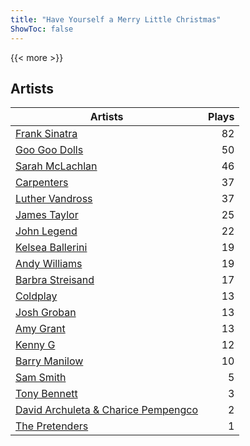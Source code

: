 ```yaml
---
title: "Have Yourself a Merry Little Christmas"
ShowToc: false
---
```


{{< more >}}

## Artists
Artists | Plays 
----- | -----: 
[Frank Sinatra](/artists/frank-sinatra-739) | 82
[Goo Goo Dolls](/artists/goo-goo-dolls-12135) | 50
[Sarah McLachlan](/artists/sarah-mclachlan-89556) | 46
[Carpenters](/artists/carpenters-39303) | 37
[Luther Vandross](/artists/luther-vandross-3402) | 37
[James Taylor](/artists/james-taylor-5709) | 25
[John Legend](/artists/john-legend-36643) | 22
[Kelsea Ballerini](/artists/kelsea-ballerini-30601760) | 19
[Andy Williams](/artists/andy-williams-16425) | 19
[Barbra Streisand](/artists/barbra-streisand-31892) | 17
[Coldplay](/artists/coldplay-1648) | 13
[Josh Groban](/artists/josh-groban-58260) | 13
[Amy Grant](/artists/amy-grant-3053) | 13
[Kenny G](/artists/kenny-g-7789) | 12
[Barry Manilow](/artists/barry-manilow-31897) | 10
[Sam Smith](/artists/sam-smith-423762) | 5
[Tony Bennett](/artists/tony-bennett-2564) | 3
[David Archuleta & Charice Pempengco](/artists/david-archuleta-charice-pempengco-118303) | 2
[The Pretenders](/artists/the-pretenders-680993) | 1

